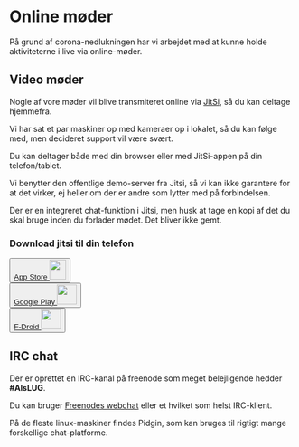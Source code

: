# Online møder
På grund af corona-nedlukningen har vi arbejdet med at kunne holde aktiviteterne i live via online-møder.





## Video møder
Nogle af vore møder vil blive transmiteret online via [JitSi](https://meet.jit.si/AlsLUG), så du kan deltage hjemmefra.

Vi har sat et par maskiner op med kameraer op i lokalet, så du kan følge med, men decideret support vil være svært.

Du kan deltager både med din browser eller med JitSi-appen på din telefon/tablet.

Vi benytter den offentlige demo-server fra Jitsi, så vi kan ikke garantere for at det virker, ej heller om der er andre som lytter med på forbindelsen.

Der er en integreret chat-funktion i Jitsi, men husk at tage en kopi af det du skal bruge inden du forlader mødet. Det bliver ikke gemt.





### Download jitsi til din telefon
<div>
    <button class="btn btn-link"><a href="https://apps.apple.com/us/app/jitsi-meet/id1165103905" target="_blank" rel="noopener">
          App Store <img loading="lazy" src="https://jitsi.org/wp-content/uploads/2020/04/download-apple.png" alt="" width="29" height="35" /></a><br />
    </button>
</div>
<div class="col-sm">
    <button class="btn btn-link"> <a href="https://play.google.com/store/apps/details?id=org.jitsi.meet" target="_blank" rel="noopener">
        Google Play <img loading="lazy" src="https://jitsi.org/wp-content/uploads/2020/04/35-google-play-icon.png" alt="" width="35" height="35" /></a><br />
    </button>
</div>
<div class="col-sm">
    <button class="btn btn-link">
        <a href="https://f-droid.org/en/packages/org.jitsi.meet/" target="_blank" rel="noopener">
            F-Droid <img loading="lazy" class="alignnone size-full wp-image-1777" src="https://jitsi.org/wp-content/uploads/2020/04/35-FDroid-icon-blue.png" alt="" width="35" height="35" /></a><br />
    </button>
</div>





## IRC chat
Der er oprettet en IRC-kanal på freenode som meget belejligende hedder **#AlsLUG**.

Du kan bruger [Freenodes webchat](https://webchat.freenode.org#AlsLUG) eller et hvilket som helst IRC-klient.

På de fleste linux-maskiner findes Pidgin, som kan bruges til rigtigt mange forskellige chat-platforme.

